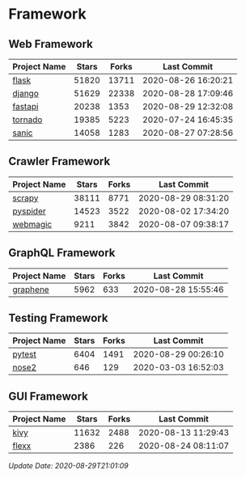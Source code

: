 # Framework

## Web Framework

| Project Name | Stars | Forks | Last Commit |
| ------------ | ----- | ----- | ----------- |
| [flask](https://github.com/pallets/flask) | 51820 | 13711 | 2020-08-26 16:20:21 |
| [django](https://github.com/django/django) | 51629 | 22338 | 2020-08-28 17:09:46 |
| [fastapi](https://github.com/tiangolo/fastapi) | 20238 | 1353 | 2020-08-29 12:32:08 |
| [tornado](https://github.com/tornadoweb/tornado) | 19385 | 5223 | 2020-07-24 16:45:35 |
| [sanic](https://github.com/huge-success/sanic) | 14058 | 1283 | 2020-08-27 07:28:56 |

## Crawler Framework

| Project Name | Stars | Forks | Last Commit |
| ------------ | ----- | ----- | ----------- |
| [scrapy](https://github.com/scrapy/scrapy) | 38111 | 8771 | 2020-08-29 08:31:20 |
| [pyspider](https://github.com/binux/pyspider) | 14523 | 3522 | 2020-08-02 17:34:20 |
| [webmagic](https://github.com/code4craft/webmagic) | 9211 | 3842 | 2020-08-07 09:38:17 |

## GraphQL Framework

| Project Name | Stars | Forks | Last Commit |
| ------------ | ----- | ----- | ----------- |
| [graphene](https://github.com/graphql-python/graphene) | 5962 | 633 | 2020-08-28 15:55:46 |

## Testing Framework

| Project Name | Stars | Forks | Last Commit |
| ------------ | ----- | ----- | ----------- |
| [pytest](https://github.com/pytest-dev/pytest) | 6404 | 1491 | 2020-08-29 00:26:10 |
| [nose2](https://github.com/nose-devs/nose2) | 646 | 129 | 2020-03-03 16:52:03 |

## GUI Framework

| Project Name | Stars | Forks | Last Commit |
| ------------ | ----- | ----- | ----------- |
| [kivy](https://github.com/kivy/kivy) | 11632 | 2488 | 2020-08-13 11:29:43 |
| [flexx](https://github.com/flexxui/flexx) | 2386 | 226 | 2020-08-24 08:11:07 |

*Update Date: 2020-08-29T21:01:09*